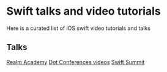 # Swift talks and video tutorials
Here is a curated list of iOS swift video tutorials and talks

## Talks
[Realm Academy](https://academy.realm.io/section/apple/)
[Dot Conferences videos](https://www.dotconferences.com/conference/dotswift)
[Swift Summit](http://www.swiftsummit.com/)

